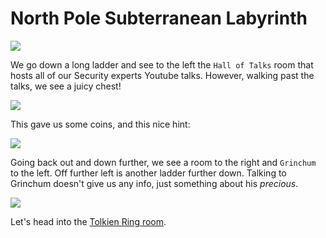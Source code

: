 # North Pole Subterranean Labyrinth

![](loc-labyrinth-ladder1.png)

We go down a long ladder and see to the left the `Hall of Talks` room that hosts all of our Security experts Youtube talks. However, walking past the talks, we see a juicy chest!

![](loc-talksroom-chest.png)

This gave us some coins, and this nice hint:

![](hint%20-%20solidhint.png)

Going back out and down further, we see a room to the right and `Grinchum` to the left. Off further left is another ladder further down. Talking to Grinchum doesn't give us any info, just something about his *precious*.

![](loc-labyrinth-ladder2.png)

Let's head into the [Tolkien Ring room](3-rings/1-tolkien/README.md).